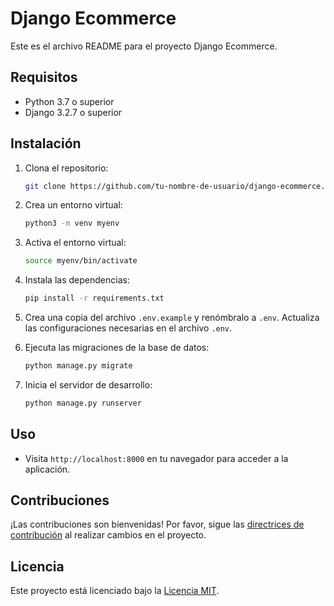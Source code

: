 # Django Ecommerce

Este es el archivo README para el proyecto Django Ecommerce.

## Requisitos

- Python 3.7 o superior
- Django 3.2.7 o superior

## Instalación

1. Clona el repositorio:
    ```bash
    git clone https://github.com/tu-nombre-de-usuario/django-ecommerce.git
    ```

2. Crea un entorno virtual:
    ```bash
    python3 -m venv myenv
    ```

3. Activa el entorno virtual:
    ```bash
    source myenv/bin/activate
    ```

4. Instala las dependencias:
    ```bash
    pip install -r requirements.txt
    ```

    <!-- pip freeze > requirements.txt -->

5. Crea una copia del archivo `.env.example` y renómbralo a `.env`. Actualiza las configuraciones necesarias en el archivo `.env`.

6. Ejecuta las migraciones de la base de datos:
    ```bash
    python manage.py migrate
    ```

7. Inicia el servidor de desarrollo:
    ```bash
    python manage.py runserver
    ```

## Uso

- Visita `http://localhost:8000` en tu navegador para acceder a la aplicación.

## Contribuciones

¡Las contribuciones son bienvenidas! Por favor, sigue las [directrices de contribución](CONTRIBUTING.md) al realizar cambios en el proyecto.

## Licencia

Este proyecto está licenciado bajo la [Licencia MIT](LICENSE).
